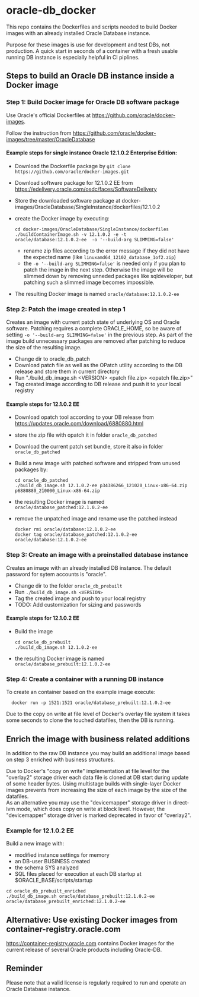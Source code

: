 # oracle-db_docker
This repo contains the Dockerfiles and scripts needed to build Docker images with an already installed Oracle Database instance.

Purpose for these images is use for development and test DBs, not production.
A quick start in seconds of a container with a fresh usable running DB instance is especially helpful in CI piplines.

## Steps to build an Oracle DB instance inside a Docker image
### Step 1: Build Docker image for Oracle DB software package

Use Oracle's official Dockerfiles at https://github.com/oracle/docker-images.

Follow the instruction from https://github.com/oracle/docker-images/tree/master/OracleDatabase

#### Example steps for single instance Oracle 12.1.0.2 Enterprise Edition:
* Download the Dockerfile package by `git clone https://github.com/oracle/docker-images.git`
* Download software package for 12.1.0.2 EE from https://edelivery.oracle.com/osdc/faces/SoftwareDelivery
* Store the downloaded software package at docker-images/OracleDatabase/SingleInstance/dockerfiles/12.1.0.2 
* create the Docker image by executing:

      cd docker-images/OracleDatabase/SingleInstance/dockerfiles
      ./buildContainerImage.sh -v 12.1.0.2 -e -t oracle/database:12.1.0.2-ee  -o '--build-arg SLIMMING=false'

  * rename zip files according to the error message if they did not have the expected name (like `linuxamd64_12102_database_1of2.zip`) 
  * the `-o '--build-arg SLIMMING=false'` is needed only if you plan to patch the image in the next step. 
Otherwise the image will be slimmed down by removing unneded packages like sqldeveloper, but patching such a slimmed image becomes impossible.
* The resulting Docker image is named `oracle/database:12.1.0.2-ee`

### Step 2: Patch the image created in step 1
Creates an image with current patch state of underlying OS and Oracle software.
Patching requires a complete ORACLE_HOME, so be aware of setting `-o '--build-arg SLIMMING=false'` in the previous step.
As part of the image build unnecessary packages are removed after patching to reduce the size of the resulting image.
- Change dir to oracle_db_patch
- Download patch file as well as the OPatch utility according to the DB release and store them in current directory
- Run "./build_db_image.sh \<VERSION\> \<patch file.zip\> \<opatch file.zip\>"
- Tag created image according to DB release and push it to your local registry

#### Example steps for 12.1.0.2 EE
- Download opatch tool according to your DB release from https://updates.oracle.com/download/6880880.html
- store the zip file with opatch it in folder `oracle_db_patched`
- Download the current patch set bundle, store it also in  folder `oracle_db_patched`
- Build a new image with patched software and stripped from unused packages by:

      cd oracle_db_patched
      ./build_db_image.sh 12.1.0.2-ee p34386266_121020_Linux-x86-64.zip p6880880_210000_Linux-x86-64.zip

- the resulting Docker image is named `oracle/database_patched:12.1.0.2-ee`
- remove the unpatched image and rename use the patched instead

      docker rmi oracle/database:12.1.0.2-ee
      docker tag oracle/database_patched:12.1.0.2-ee oracle/database:12.1.0.2-ee 

### Step 3: Create an image with a preinstalled database instance
Creates an image with an already installed DB instance.
The default password for sytem accounts is "oracle".
- Change dir to the folder `oracle_db_prebuilt`
- Run `./build_db_image.sh <VERSION>` 
- Tag the created image and push to your local registry
- TODO: Add customization for sizing and passwords

#### Example steps for 12.1.0.2 EE
- Build the image 

      cd oracle_db_prebuilt
      ./build_db_image.sh 12.1.0.2-ee

- the resulting Docker image is named `oracle/database_prebuilt:12.1.0.2-ee`

### Step 4: Create a container with a running DB instance

To create an container based on the example image execute:

      docker run -p 1521:1521 oracle/database_prebuilt:12.1.0.2-ee 

Due to the copy on write at file level of Docker's overlay file system it takes some seconds to clone the touched datafiles, then the DB is running.

## Enrich the image with business related additions

In addition to the raw DB instance you may build an additional image based on step 3 enriched with business structures.

Due to Docker's "copy on write" implementation at file level for the "overlay2" storage driver each data file is cloned at DB start during update of some header bytes.
Using multistage builds with single-layer Docker images prevents from increasing the size of each image by the size of the datafiles.<br/>
As an alternative you may use the "devicemapper" storage driver in direct-lvm mode, which does copy on write at block level.
However,  the "devicemapper" storage driver is marked deprecated in favor of "overlay2".

### Example for 12.1.0.2 EE
Build a new image with:
* modified instance settings for memory
* an DB-user BUSINESS created
* the schema SYS analyzed
* SQL files placed for execution at each DB startup at $ORACLE_BASE/scripts/startup

```
cd oracle_db_prebuilt_enriched
./build_db_image.sh oracle/database_prebuilt:12.1.0.2-ee oracle/database_prebuilt_enriched:12.1.0.2-ee
```

## Alternative: Use existing Docker images from container-registry.oracle.com
https://container-registry.oracle.com contains Docker images for the current release of several Oracle products including Oracle-DB. 

## Reminder
Please note that a valid license is regularly required to run and operate an Oracle Database instance.
